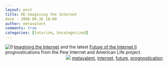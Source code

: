 ```yaml
---
layout: post
title: RE-Imagining the Internet
date - 2006-09-26 18:09
author: metavalent
comments: true
categories: [futurism, Uncategorized]
---
```

<!--Lead Photo --><a href="http://www.elon.edu/predictions/"><img border="0" align="left" alt="0" src="http://metavalent.info/images/pew.internet.life.logo.jpg" /></a><!-- Commentary --><a href="http://www.elon.edu/predictions/">Imagining the Internet</a> and the latest <a href="http://www.pewinternet.org/PPF/r/188/report_display.asp">Future of the Internet II</a> prognostications from the Pew Internet and American Life project.
<!-- Tags -->
<div align="right"><img border="0" src="http://metavalent.info/images/technorati.bug.10x10.jpg" /> <a rel="tag" href="http://technorati.com/tag/metavalent">metavalent</a>, <a rel="tag" href="http://technorati.com/tag/internet">internet</a>, <a rel="tag" href="http://technorati.com/tag/future">future</a>, <a rel="tag" href="http://technorati.com/tag/prognostication">prognostication</a></div>
<!-- //End Tags -->
